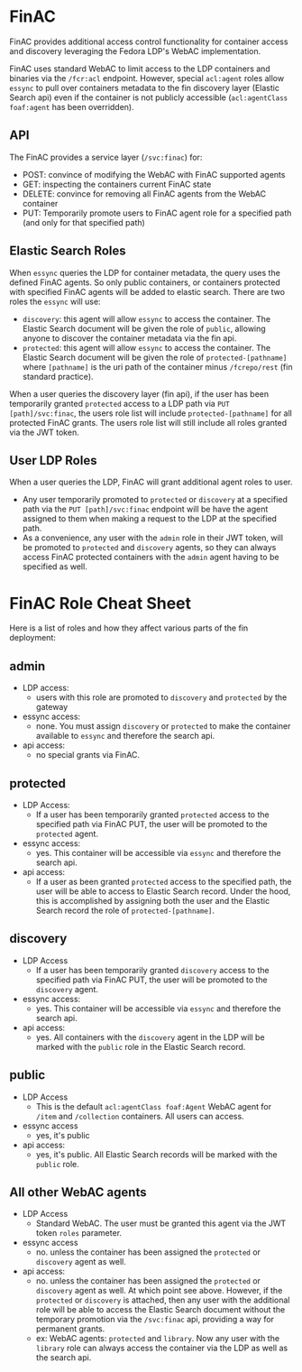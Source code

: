 # FinAC

FinAC provides additional access control functionality for container access and discovery leveraging the Fedora LDP's WebAC implementation.

FinAC uses standard WebAC to limit access to the LDP containers and binaries via the `/fcr:acl` endpoint.  However, special `acl:agent` roles allow `essync` to pull over containers metadata to the fin discovery layer (Elastic Search api) even if the container is not publicly accessible (`acl:agentClass foaf:agent` has been overridden).

## API

The FinAC provides a service layer (`/svc:finac`) for:

 - POST: convince of modifying the WebAC with FinAC supported agents
 - GET: inspecting the containers current FinAC state
 - DELETE: convince for removing all FinAC agents from the WebAC container
 - PUT: Temporarily promote users to FinAC agent role for a specified path (and only for that specified path)

## Elastic Search Roles  

When `essync` queries the LDP for container metadata, the query uses the defined FinAC agents.  So only public containers, or containers protected with specified FinAC agents will be added to elastic search.  There are two roles the `essync` will use:

 - `discovery`: this agent will allow `essync` to access the container.  The Elastic Search document will be given the role of `public`, allowing anyone to discover the container metadata via the fin api.
 - `protected`: this agent will allow `essync` to access the container.  The Elastic Search document will be given the role of `protected-[pathname]` where `[pathname]` is the uri path of the container minus `/fcrepo/rest` (fin standard practice).

When a user queries the discovery layer (fin api), if the user has been temporarily granted `protected` access to a LDP path via `PUT [path]/svc:finac`, the users role list will include `protected-[pathname]` for all protected FinAC grants.  The users role list will still include all roles granted via the JWT token.

## User LDP Roles

When a user queries the LDP, FinAC will grant additional agent roles to user.

 - Any user temporarily promoted to `protected` or `discovery` at a specified path via the `PUT [path]/svc:finac` endpoint will be have the agent assigned to them when making a request to the LDP at the specified path.
 - As a convenience, any user with the `admin` role in their JWT token, will be promoted to `protected` and `discovery` agents, so they can always access FinAC protected containers with the `admin` agent having to be specified as well.

# FinAC Role Cheat Sheet

Here is a list of roles and how they affect various parts of the fin deployment:

## admin

- LDP access:
  - users with this role are promoted to `discovery` and `protected` by the gateway
- essync access:
  - none.  You must assign `discovery` or `protected` to make the container available to `essync` and therefore the search api.
- api access:
  - no special grants via FinAC.

## protected

- LDP Access:
  - If a user has been temporarily granted `protected` access to the specified path via FinAC PUT, the user will be promoted to the `protected` agent.
- essync access:
  - yes.  This container will be accessible via `essync` and therefore the search api.
- api access:
  - If a user as been granted `protected` access to the specified path, the user will be able to access to Elastic Search record.  Under the hood, this is accomplished by assigning both the user and the Elastic Search record the role of `protected-[pathname]`.

## discovery

- LDP Access
  - If a user has been temporarily granted `discovery` access to the specified path via FinAC PUT, the user will be promoted to the `discovery` agent.
- essync access:
  - yes.  This container will be accessible via `essync` and therefore the search api.
- api access:
  - yes.  All containers with the `discovery` agent in the LDP will be marked with the `public` role in the Elastic Search record.

## public

- LDP Access
  - This is the default `acl:agentClass foaf:Agent` WebAC agent for `/item` and `/collection` containers. All users can access.
- essync access
  - yes, it's public
- api access:
  - yes, it's public.  All Elastic Search records will be marked with the `public` role.

## All other WebAC agents

- LDP Access
  - Standard WebAC.  The user must be granted this agent via the JWT token `roles` parameter.
- essync access
  - no.  unless the container has been assigned the `protected` or `discovery` agent as well.
- api access:
  - no.  unless the container has been assigned the `protected` or `discovery` agent as well.  At which point see above.  However, if the `protected` or `discovery` is attached, then any user with the additional role will be able to access the Elastic Search document without the temporary promotion via the `/svc:finac` api, providing a way for permanent grants.
   - ex: WebAC agents: `protected` and `library`.  Now any user with the `library` role can always access the container via the LDP as well as the search api.
